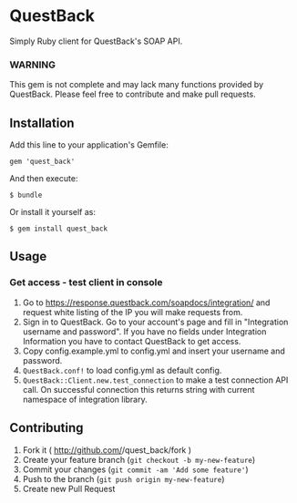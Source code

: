 # QuestBack

Simply Ruby client for QuestBack's SOAP API.

### WARNING

This gem is not complete and may lack many functions provided by QuestBack.
Please feel free to contribute and make pull requests.

## Installation

Add this line to your application's Gemfile:

    gem 'quest_back'

And then execute:

    $ bundle

Or install it yourself as:

    $ gem install quest_back

## Usage

### Get access - test client in console

1. Go to https://response.questback.com/soapdocs/integration/ and request white listing of the IP you will make requests from.
2. Sign in to QuestBack. Go to your account's page and fill in "Integration username and password".
   If you have no fields under Integration Information you have to contact QuestBack to get access.
3. Copy config.example.yml to config.yml and insert your username and password.
4. `QuestBack.conf!` to load config.yml as default config.
5. `QuestBack::Client.new.test_connection` to make a test connection API call. On successful connection this returns string with current namespace of integration library.




## Contributing

1. Fork it ( http://github.com/<my-github-username>/quest_back/fork )
2. Create your feature branch (`git checkout -b my-new-feature`)
3. Commit your changes (`git commit -am 'Add some feature'`)
4. Push to the branch (`git push origin my-new-feature`)
5. Create new Pull Request
